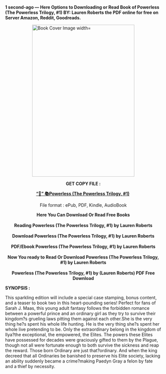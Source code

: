 <p><strong>1 second-ago &mdash; Here Options to Downloading or Read Book of Powerless (The Powerless Trilogy, #1) BY: Lauren  Roberts the PDF online for free on Server Amazon, Reddit, Goodreads.</strong></p><p><a href="https://yuzong16a.web.app/apply/153283393-powerless"><img style="display: block; margin-left: auto; margin-right: auto;" src="https://i.gr-assets.com/images/S/compressed.photo.goodreads.com/books/1687711910l/153283393.jpg" alt="Book Cover Image width=" width="330" height="488" /></a></p><p style="text-align: center;"><strong>GET COPY FILE :</strong></p><p style="text-align: center;"><strong><a href="https://yuzong16a.web.app/apply/153283393-powerless" target="_blank" rel="noopener">“📢” 📚Powerless (The Powerless Trilogy, #1)</a>&nbsp;</strong></p><p style="text-align: center;">File format : ePub, PDF, Kindle, AudioBook</p><div style="text-align: center;"><strong>Here You Can Download Or Read Free Books</strong></div><div style="text-align: center;">&nbsp;</div><div style="text-align: center;"><strong>Reading Powerless (The Powerless Trilogy, #1) by Lauren  Roberts</strong></div><div style="text-align: center;">&nbsp;</div><div style="text-align: center;"><strong>Download Powerless (The Powerless Trilogy, #1) by Lauren  Roberts</strong></div><div style="text-align: center;">&nbsp;</div><div style="text-align: center;"><strong>PDF/Ebook Powerless (The Powerless Trilogy, #1) by Lauren  Roberts</strong></div><div style="text-align: center;">&nbsp;</div><div style="text-align: center;"><strong>Now You ready to Read Or Download Powerless (The Powerless Trilogy, #1) by Lauren  Roberts</strong></div><div style="text-align: center;">&nbsp;</div><div style="text-align: center;"><strong>Powerless (The Powerless Trilogy, #1) by (Lauren  Roberts) PDF Free Download</strong></div><p><strong>SYNOPSIS :</strong></p><p>This sparkling edition will include a special case stamping, bonus content, and a teaser to book two in this heart-pounding series!  Perfect for fans of Sarah J. Maas, this young adult fantasy follows the forbidden romance between a powerful prince and an ordinary girl as they try to survive their kingdom?s grueling laws pitting them against each other.She is the very thing he?s spent his whole life hunting.  He is the very thing she?s spent her whole live pretending to be. Only the extraordinary belong in the kingdom of Ilya?the exceptional, the empowered, the Elites. The powers these Elites have possessed for decades were graciously gifted to them by the Plague, though not all were fortunate enough to both survive the sickness and reap the reward. Those born Ordinary are just that?ordinary. And when the king decreed that all Ordinaries be banished to preserve his Elite society, lacking an ability suddenly became a crime?making Paedyn Gray a felon by fate and a thief by necessity. </p>
